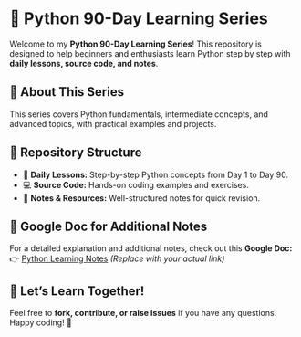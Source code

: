 # 🚀 Python 90-Day Learning Series  

Welcome to my **Python 90-Day Learning Series**! This repository is designed to help beginners and enthusiasts learn Python step by step with **daily lessons, source code, and notes**.  

## 📌 About This Series  
This series covers Python fundamentals, intermediate concepts, and advanced topics, with practical examples and projects.  

## 📂 Repository Structure  
- 📖 **Daily Lessons:** Step-by-step Python concepts from Day 1 to Day 90.  
- 💻 **Source Code:** Hands-on coding examples and exercises.  
- 📝 **Notes & Resources:** Well-structured notes for quick revision.  

## 📄 Google Doc for Additional Notes  
For a detailed explanation and additional notes, check out this **Google Doc:**  
👉 [Python Learning Notes](https://docs.google.com/document/d/1lCa0w7YB3TzEXyiLV06CquTYa6IRoSi-CgVPGMsPYBA/edit?usp=sharing) *(Replace with your actual link)*  

## 🚀 Let’s Learn Together!  
Feel free to **fork, contribute, or raise issues** if you have any questions. Happy coding! 🎯  
